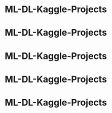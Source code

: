 # ML-DL-Kaggle-Projects
# ML-DL-Kaggle-Projects
# ML-DL-Kaggle-Projects
# ML-DL-Kaggle-Projects
# ML-DL-Kaggle-Projects
